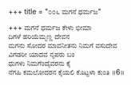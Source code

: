 +++
title = "೦೦೬ ಮಗನೆ ಧರ್ಮಜ"

+++
ಮಗನೆ ಧರ್ಮಜ ಕೇಳು ಭೀಮಾ  
ದಿಗಳೆ ಹರಿಯೆಮ್ಮಣ್ಣ ದೇವನ  
ಮಗನು ಸೋದರ ಮಾವನೀತನು ನಿಮಗೆ ವಸುದೇವ   
ವಿಗಡರೀ ಯಾದವ ನೃಪರು ಬಂ  
ಧುಗಳು ನಿಮಗೆಂದೈವರನು ಕೈ  
ನೆಗಹಿ ಕಮಲೋದರನ ಕೈಯಲಿ ಕೊಟ್ಟಳಾ ಕುಂತಿ     ॥6॥